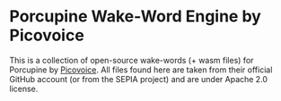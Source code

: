 # Porcupine Wake-Word Engine by Picovoice

This is a collection of open-source wake-words (+ wasm files) for Porcupine by [Picovoice](https://github.com/Picovoice/porcupine).
All files found here are taken from their official GitHub account (or from the SEPIA project) and are under Apache 2.0 license.
